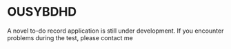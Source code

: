 # OUSYBDHD
A novel to-do record application is still under development. If you encounter problems during the test, please contact me
